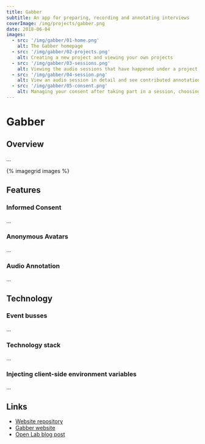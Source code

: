 ```yaml
---
title: Gabber
subtitle: An app for preparing, recording and annotating interviews
coverImage: /img/projects/gabber.png
date: 2018-06-04
images:
  - src: '/img/gabber/01-home.png'
    alt: The Gabber homepage
  - src: '/img/gabber/02-projects.png'
    alt: Creating a new project and viewing your own projects
  - src: '/img/gabber/03-sessions.png'
    alt: Viewing the audio sessions that have happened under a project
  - src: '/img/gabber/04-session.png'
    alt: View an audio session in detail and see contributed annotations
  - src: '/img/gabber/05-consent.png'
    alt: Managing your consent after taking part in a session, choosing how your audio can be shared and how it will look
---
```


# Gabber

## Overview

...

{% imagegrid images %}

## Features

### Informed Consent

...

### Anonymous Avatars

...

### Audio Annotation

...

## Technology

### Event busses

...

### Technology stack

...

### Injecting client-side environment variables

...

## Links

- [Website repository](https://github.com/jawrainey/GabberWeb)
- [Gabber website](https://gabber.audio)
- [Open Lab blog post](https://openlab.ncl.ac.uk/research/gabber-capturing-and-making-sense-of-audio-capture-for-non-experts/)

